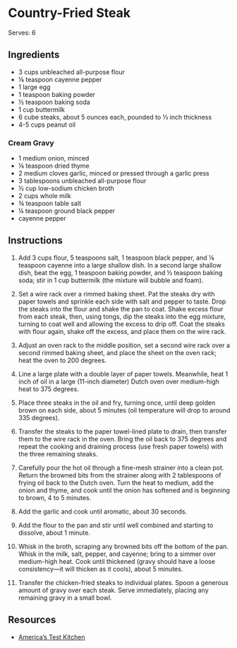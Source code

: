 # Country-Fried Steak

Serves: 6

## Ingredients

* 3 cups unbleached all-purpose flour
* ⅛ teaspoon cayenne pepper
* 1 large egg
* 1 teaspoon baking powder
* ½ teaspoon baking soda
* 1 cup buttermilk
* 6 cube steaks, about 5 ounces each, pounded to ⅓ inch thickness
* 4-5 cups peanut oil

### Cream Gravy

* 1 medium onion, minced
* ⅛ teaspoon dried thyme
* 2 medium cloves garlic, minced or pressed through a garlic press
* 3 tablespoons unbleached all-purpose flour
* ½ cup low-sodium chicken broth
* 2 cups whole milk
* ¾ teaspoon table salt
* ¼ teaspoon ground black pepper
* cayenne pepper

## Instructions

1. Add 3 cups flour, 5 teaspoons salt, 1 teaspoon black pepper, and ⅛ teaspoon cayenne into a large shallow dish. In a second large shallow dish, beat the egg, 1 teaspoon baking powder, and ½ teaspoon baking soda; stir in 1 cup buttermilk (the mixture will bubble and foam).

2. Set a wire rack over a rimmed baking sheet. Pat the steaks dry with paper towels and sprinkle each side with salt and pepper to taste. Drop the steaks into the flour and shake the pan to coat. Shake excess flour from each steak, then, using tongs, dip the steaks into the egg mixture, turning to coat well and allowing the excess to drip off. Coat the steaks with flour again, shake off the excess, and place them on the wire rack.

3. Adjust an oven rack to the middle position, set a second wire rack over a second rimmed baking sheet, and place the sheet on the oven rack; heat the oven to 200 degrees.

4. Line a large plate with a double layer of paper towels. Meanwhile, heat 1 inch of oil in a large (11-inch diameter) Dutch oven over medium-high heat to 375 degrees.

5. Place three steaks in the oil and fry, turning once, until deep golden brown on each side, about 5 minutes (oil temperature will drop to around 335 degrees).

6. Transfer the steaks to the paper towel-lined plate to drain, then transfer them to the wire rack in the oven. Bring the oil back to 375 degrees and repeat the cooking and draining process (use fresh paper towels) with the three remaining steaks.

7. Carefully pour the hot oil through a fine-mesh strainer into a clean pot. Return the browned bits from the strainer along with 2 tablespoons of frying oil back to the Dutch oven. Turn the heat to medium, add the onion and thyme, and cook until the onion has softened and is beginning to brown, 4 to 5 minutes.

8. Add the garlic and cook until aromatic, about 30 seconds.

9. Add the flour to the pan and stir until well combined and starting to dissolve, about 1 minute.

10. Whisk in the broth, scraping any browned bits off the bottom of the pan. Whisk in the milk, salt, pepper, and cayenne; bring to a simmer over medium-high heat. Cook until thickened (gravy should have a loose consistency—it will thicken as it cools), about 5 minutes.

11. Transfer the chicken-fried steaks to individual plates. Spoon a generous amount of gravy over each steak. Serve immediately, placing any remaining gravy in a small bowl.

## Resources

* [America’s Test Kitchen](https://www.americastestkitchen.com/recipes/1844-chicken-fried-steak)
